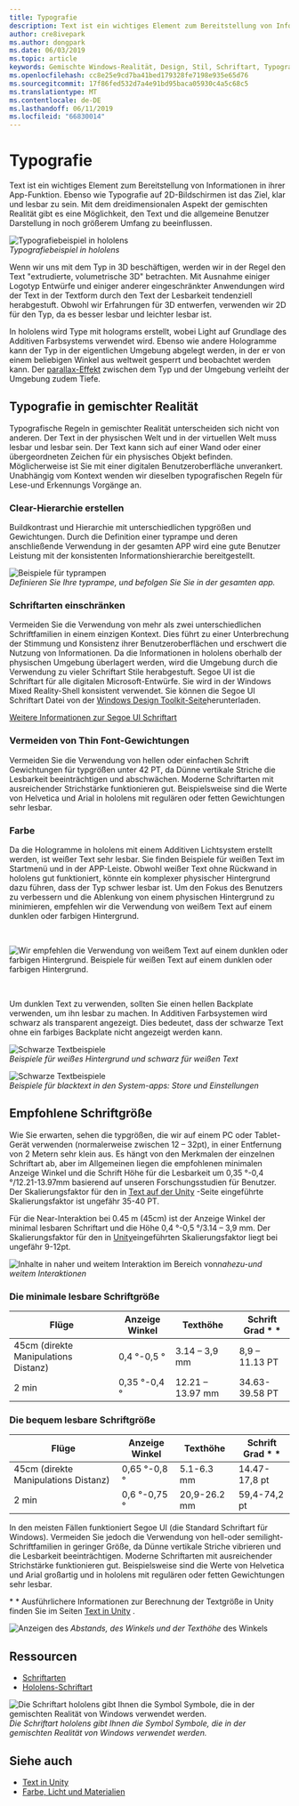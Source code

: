 ```yaml
---
title: Typografie
description: Text ist ein wichtiges Element zum Bereitstellung von Informationen in ihrer App-Funktion.
author: cre8ivepark
ms.author: dongpark
ms.date: 06/03/2019
ms.topic: article
keywords: Gemischte Windows-Realität, Design, Stil, Schriftart, Typografie, UI, Benutzeroberfläche
ms.openlocfilehash: cc8e25e9cd7ba41bed179328fe7198e935e65d76
ms.sourcegitcommit: 17f86fed532d7a4e91bd95baca05930c4a5c68c5
ms.translationtype: MT
ms.contentlocale: de-DE
ms.lasthandoff: 06/11/2019
ms.locfileid: "66830014"
---
```

# <a name="typography"></a>Typografie

Text ist ein wichtiges Element zum Bereitstellung von Informationen in ihrer App-Funktion. Ebenso wie Typografie auf 2D-Bildschirmen ist das Ziel, klar und lesbar zu sein. Mit dem dreidimensionalen Aspekt der gemischten Realität gibt es eine Möglichkeit, den Text und die allgemeine Benutzer Darstellung in noch größerem Umfang zu beeinflussen.

![Typografiebeispiel in hololens](images/typography-cover.png)<br>
*Typografiebeispiel in hololens*

Wenn wir uns mit dem Typ in 3D beschäftigen, werden wir in der Regel den Text "extrudierte, volumetrische 3D" betrachten. Mit Ausnahme einiger Logotyp Entwürfe und einiger anderer eingeschränkter Anwendungen wird der Text in der Textform durch den Text der Lesbarkeit tendenziell herabgestuft. Obwohl wir Erfahrungen für 3D entwerfen, verwenden wir 2D für den Typ, da es besser lesbar und leichter lesbar ist.

In hololens wird Type mit holograms erstellt, wobei Light auf Grundlage des Additiven Farbsystems verwendet wird. Ebenso wie andere Hologramme kann der Typ in der eigentlichen Umgebung abgelegt werden, in der er von einem beliebigen Winkel aus weltweit gesperrt und beobachtet werden kann. Der [parallax-Effekt](https://en.wikipedia.org/wiki/Parallax) zwischen dem Typ und der Umgebung verleiht der Umgebung zudem Tiefe.

## <a name="typography-in-mixed-reality"></a>Typografie in gemischter Realität

Typografische Regeln in gemischter Realität unterscheiden sich nicht von anderen. Der Text in der physischen Welt und in der virtuellen Welt muss lesbar und lesbar sein. Der Text kann sich auf einer Wand oder einer übergeordneten Zeichen für ein physisches Objekt befinden. Möglicherweise ist Sie mit einer digitalen Benutzeroberfläche unverankert. Unabhängig vom Kontext wenden wir dieselben typografischen Regeln für Lese-und Erkennungs Vorgänge an.

### <a name="create-clear-hierarchy"></a>Clear-Hierarchie erstellen

Buildkontrast und Hierarchie mit unterschiedlichen typgrößen und Gewichtungen. Durch die Definition einer typrampe und deren anschließende Verwendung in der gesamten APP wird eine gute Benutzer Leistung mit der konsistenten Informationshierarchie bereitgestellt.

![Beispiele für typrampen](images/typography-ramp-1000px.jpg)<br>
*Definieren Sie Ihre typrampe, und befolgen Sie Sie in der gesamten app.*

### <a name="limit-your-fonts"></a>Schriftarten einschränken

Vermeiden Sie die Verwendung von mehr als zwei unterschiedlichen Schriftfamilien in einem einzigen Kontext. Dies führt zu einer Unterbrechung der Stimmung und Konsistenz ihrer Benutzeroberflächen und erschwert die Nutzung von Informationen. Da die Informationen in hololens oberhalb der physischen Umgebung überlagert werden, wird die Umgebung durch die Verwendung zu vieler Schriftart Stile herabgestuft. Segoe UI ist die Schriftart für alle digitalen Microsoft-Entwürfe. Sie wird in der Windows Mixed Reality-Shell konsistent verwendet. Sie können die Segoe UI Schriftart Datei von der [Windows Design Toolkit-Seite](https://docs.microsoft.com/windows/uwp/design-downloads/)herunterladen.

[Weitere Informationen zur Segoe UI Schriftart](https://docs.microsoft.com/windows/uwp/design/style/typography)

### <a name="avoid-thin-font-weights"></a>Vermeiden von Thin Font-Gewichtungen

Vermeiden Sie die Verwendung von hellen oder einfachen Schrift Gewichtungen für typgrößen unter 42 PT, da Dünne vertikale Striche die Lesbarkeit beeinträchtigen und abschwächen. Moderne Schriftarten mit ausreichender Strichstärke funktionieren gut. Beispielsweise sind die Werte von Helvetica und Arial in hololens mit regulären oder fetten Gewichtungen sehr lesbar.

### <a name="color"></a>Farbe

Da die Hologramme in hololens mit einem Additiven Lichtsystem erstellt werden, ist weißer Text sehr lesbar. Sie finden Beispiele für weißen Text im Startmenü und in der APP-Leiste. Obwohl weißer Text ohne Rückwand in hololens gut funktioniert, könnte ein komplexer physischer Hintergrund dazu führen, dass der Typ schwer lesbar ist. Um den Fokus des Benutzers zu verbessern und die Ablenkung von einem physischen Hintergrund zu minimieren, empfehlen wir die Verwendung von weißem Text auf einem dunklen oder farbigen Hintergrund.

<br>


![Wir empfehlen die Verwendung von weißem Text auf einem dunklen oder farbigen Hintergrund. *Beispiele für weißen Text auf einem dunklen oder farbigen Hintergrund.* ](images/typography-whiteonblack2-1000px.jpg)

<br>

Um dunklen Text zu verwenden, sollten Sie einen hellen Backplate verwenden, um ihn lesbar zu machen. In Additiven Farbsystemen wird schwarz als transparent angezeigt. Dies bedeutet, dass der schwarze Text ohne ein farbiges Backplate nicht angezeigt werden kann.

![Schwarze Textbeispiele](images/typography-whiteonblack.png)
<br>*Beispiele für weißes Hintergrund und schwarz für weißen Text*


![Schwarze Textbeispiele](images/640px-typography-blackonwhite.jpg)
<br>*Beispiele für blacktext in den System-apps: Store und Einstellungen*

## <a name="recommended-font-size"></a>Empfohlene Schriftgröße

Wie Sie erwarten, sehen die typgrößen, die wir auf einem PC oder Tablet-Gerät verwenden (normalerweise zwischen 12 – 32pt), in einer Entfernung von 2 Metern sehr klein aus. Es hängt von den Merkmalen der einzelnen Schriftart ab, aber im Allgemeinen liegen die empfohlenen minimalen Anzeige Winkel und die Schrift Höhe für die Lesbarkeit um 0,35 °-0,4 °/12.21-13.97mm basierend auf unseren Forschungsstudien für Benutzer. Der Skalierungsfaktor für den in [Text auf der Unity](text-in-unity.md) -Seite eingeführte Skalierungsfaktor ist ungefähr 35-40 PT. 

Für die Near-Interaktion bei 0.45 m (45cm) ist der Anzeige Winkel der minimal lesbaren Schriftart und die Höhe 0,4 °-0,5 °/3.14 – 3,9 mm. Der Skalierungsfaktor für den in [Unity](text-in-unity.md)eingeführten Skalierungsfaktor liegt bei ungefähr 9-12pt.

![Inhalte in naher und weitem](images/typography-distance-1000px.jpg)
Interaktion im Bereich von*nahezu-und weitem Interaktionen*

### <a name="the-minimum-legible-font-size"></a>Die minimale lesbare Schriftgröße
| Flüge | Anzeige Winkel | Texthöhe | Schrift Grad * * |
|---------|---------|---------|---------|
| 45cm (direkte Manipulations Distanz) | 0,4 °-0,5 ° | 3.14 – 3,9 mm | 8,9 – 11.13 PT |
| 2 min | 0,35 °-0,4 ° | 12.21 – 13.97 mm | 34.63-39.58 PT |


### <a name="the-comfortably-legible-font-size"></a>Die bequem lesbare Schriftgröße
| Flüge | Anzeige Winkel | Texthöhe | Schrift Grad * * |
|---------|---------|---------|---------|
| 45cm (direkte Manipulations Distanz) | 0,65 °-0,8 ° | 5.1-6.3 mm | 14.47-17,8 pt |
| 2 min | 0,6 °-0,75 ° | 20,9-26.2 mm | 59,4-74,2 pt |


In den meisten Fällen funktioniert Segoe UI (die Standard Schriftart für Windows). Vermeiden Sie jedoch die Verwendung von hell-oder semilight-Schriftfamilien in geringer Größe, da Dünne vertikale Striche vibrieren und die Lesbarkeit beeinträchtigen. Moderne Schriftarten mit ausreichender Strichstärke funktionieren gut. Beispielsweise sind die Werte von Helvetica und Arial großartig und in hololens mit regulären oder fetten Gewichtungen sehr lesbar.

\* * Ausführlichere Informationen zur Berechnung der Textgröße in Unity finden Sie im Seiten [Text in Unity](text-in-unity.md) .

![Anzeigen des](images/Text_In_Unity_ViewingAngle.jpg)
*Abstands, des Winkels und der Texthöhe* des Winkels

## <a name="resources"></a>Ressourcen
* [Schriftarten](http://download.microsoft.com/download/1/B/C/1BCF071A-78EE-4968-ACBE-15461C274B61/Segoe%20fonts%20v1705.zip)
* [Hololens-Schriftart](http://download.microsoft.com/download/3/8/D/38D659E2-4B9C-413A-B2E7-1956181DC427/Hololens%20font.zip)

![Die Schriftart hololens gibt Ihnen die Symbol Symbole, die in der gemischten Realität von Windows verwendet werden.](images/300px-hololensmdl2symbols.jpg)
<br>*Die Schriftart hololens gibt Ihnen die Symbol Symbole, die in der gemischten Realität von Windows verwendet werden.*

## <a name="see-also"></a>Siehe auch
* [Text in Unity](text-in-unity.md)
* [Farbe, Licht und Materialien](color,-light-and-materials.md)
